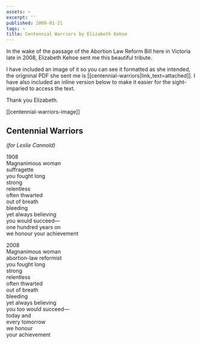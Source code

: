 ```yaml
---
assets: ~
excerpt: ''
published: 2009-01-21
tags: ~
title: Centennial Warriors by Elizabeth Kehoe
---
```

In the wake of the passage of the Abortion Law Reform Bill here in Victoria late in 2008, Elizabeth Kehoe sent me this beautiful tribute.
  
I have included an image of it so you can see it formatted as she intended, the origninal PDF she sent me is [[centennial-warriors|link_text=attached]]. I have also included an inline version below to make it easier for the sight-imparied to access the text.

Thank you Elizabeth.
  
[[centennial-warriors-image]] 
  
## Centennial Warriors
  
_(for Leslie Cannold)_
  
1908   
Magnanimous woman   
suffragette   
you fought long   
strong   
relentless   
often thwarted   
out of breath   
bleeding   
yet always believing   
you would succeed—   
one hundred years on   
we honour your achievement   
  
2008   
Magnanimous woman   
abortion-law reformist   
you fought long   
strong   
relentless   
often thwarted   
out of breath   
bleeding   
yet always believing   
you too would succeed—   
today and   
every tomorrow   
we honour   
your achievement
